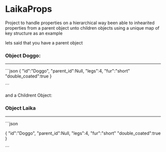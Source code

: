 # LaikaProps
Project to handle properties on a hierarchical way been able to inhearited properties from a parent object unto children objects using a unique map of key structure as an example 

lets said that  you have a parent  object 

### Object Doggo:
---
´´´json 
{
  "id":"Doggo",
  "parent_id":Null,
  "legs":4,
  "fur":"short"
  "double_coated":true
}

´´´


and a Childrent Object:
### Object Laika
---
´´´json 

{
  "id":"Doggo",
  "parent_id":Null,
  "legs":4,
  "fur":"short"
  "double_coated":true
}

´´´




